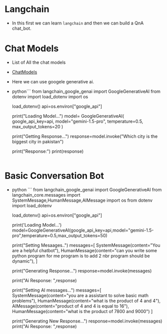 # Langchain
- In this first we can learn `langchain` and then we can build a QnA chat_bot.

# Chat Models
- List of All the chat models
- [ChatModels](https://python.langchain.com/v0.2/docs/integrations/chat/)

- Here we can use googele generative ai.
- python```
    from langchain_google_genai import GoogleGenerativeAI
    from dotenv import load_dotenv
    import os


    load_dotenv()
    api=os.environ["google_api"]

    print("Loading Model...")
    model= GoogleGenerativeAI(
        google_api_key=api,
        model="gemini-1.5-pro",
        temperature=0.5,
        max_output_tokens=20
    )

    print("Getting Response...")
    response=model.invoke("Which city is the biggest city in pakistan")

    print("Response:")
    print(response)
    ```
#  Basic Conversation Bot
- python ```
    from langchain_google_genai import GoogleGenerativeAI
    from langchain_core.messages import SystemMessage,HumanMessage,AIMessage
    import os 
    from dotenv import load_dotenv


    load_dotenv()
    api=os.environ["google_api"]

    print('Loading Model...')
    model=GoogleGenerativeAI(google_api_key=api,model="gemini-1.5-pro",temperature=0.5,max_output_tokens=50)


    print("Setting Mesaages..")
    messages=[
        SystemMessage(content="You are a helpful chatbot"),
        HumanMessage(content="can you write some python program for me program is to add 2 nbr program should be dynamic"),
    ]


    print("Generating Response...")
    response=model.invoke(messages)

    print("Ai Response: ",response)

    print("Setting AI messages...")
    messages=[
        SystemMessage(content="you are a assistant to solve basic math problems"),
        HumanMessage(content="what is the product of 4 and 4"),
        AIMessage(content="product of 4 and 4 is equal to 16"),
        HumanMessage(content="what is the product of 7800 and 9000")
    ]

    print("Generating New Response...")
    response=model.invoke(messages)
    print("Ai Response: ",response)
    ```